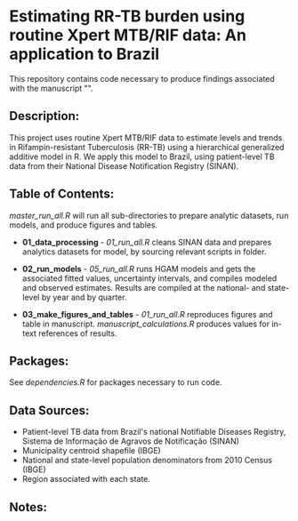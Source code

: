 # Estimating RR-TB burden using routine Xpert MTB/RIF data: An application to Brazil

This repository contains code necessary to produce findings associated with the manuscript "". 

## Description: 
This project uses routine Xpert MTB/RIF data to estimate levels and trends in Rifampin-resistant Tuberculosis (RR-TB) using a hierarchical generalized additive model in R. We apply this model to Brazil, using patient-level TB data from their National Disease Notification Registry (SINAN). 

## Table of Contents: 
*master_run_all.R* will run all sub-directories to prepare analytic datasets, run models, and produce figures and tables.

- **01_data_processing** - *01_run_all.R* cleans SINAN data and prepares analytics datasets for model, by sourcing relevant scripts in folder. 

- **02_run_models** - *05_run_all.R* runs HGAM models and gets the associated fitted values, uncertainty intervals, and compiles modeled and observed estimates. Results are compiled at the national- and state-level by year and by quarter. 

- **03_make_figures_and_tables** - *01_run_all.R* reproduces figures and table in manuscript. *manuscript_calculations.R* produces values for in-text references of results. 


## Packages: 
See *dependencies.R* for packages necessary to run code. 

## Data Sources: 
- Patient-level TB data from Brazil's national Notifiable Diseases Registry, Sistema de Informação de Agravos de Notificação (SINAN)
- Municipality centroid shapefile (IBGE)
- National and state-level population denominators from 2010 Census (IBGE)
- Region associated with each state. 


## Notes: 
